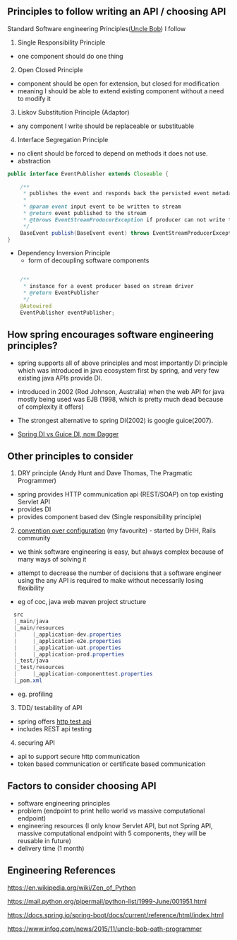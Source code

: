 Principles to follow writing an API / choosing API
-----------------------------------------------------

Standard Software engineering Principles([Uncle Bob](https://sites.google.com/site/unclebobconsultingllc/)) I follow

1) Single Responsibility Principle
  * one component should do one thing

2) Open Closed Principle
  * component should be open for extension, but closed for modification
  * meaning I should be able to extend existing component without a need to modify it

3) Liskov Substitution Principle (Adaptor)
  * any component I write should be replaceable or substituable

4) Interface Segregation Principle
  * no client should be forced to depend on methods it does not use.
  * abstraction

```java
public interface EventPublisher extends Closeable {                                                     
                                                                                                       
    /**                                                                                                
     * publishes the event and responds back the persisted event metadata                              
     *                                                                                                 
     * @param event input event to be written to stream                                                
     * @return event published to the stream                                                           
     * @throws EventStreamProducerException if producer can not write the event to stream              
     */                                                                                                
    BaseEvent publish(BaseEvent event) throws EventStreamProducerException;                            
}   
```

- Dependency Inversion Principle
  * form of decoupling software components

```java

    /**                                                                                                
     * instance for a event producer based on stream driver                                            
     * @return EventPublisher                                                                       
     */                                                                                                
    @Autowired                                                                                         
    EventPublisher eventPublisher;  
```

How spring encourages software engineering principles?
---------------------------------------------------------

- spring supports all of above principles and most importantly DI principle which was introduced 
in java ecosystem first by spring, and very few existing java APIs provide DI.

- introduced in 2002 (Rod Johnson, Australia) when the web API for java mostly being used was EJB (1998, which is pretty 
much dead because of complexity it offers)

- The strongest alternative to spring DI(2002) is google guice(2007).

- [Spring DI vs Guice DI, now Dagger](https://github.com/google/guice/wiki/SpringComparison)

Other principles to consider
----------------------------

1) DRY principle (Andy Hunt and Dave Thomas, The Pragmatic Programmer)
  * spring provides HTTP communication api (REST/SOAP) on top existing Servlet API
  * provides DI
  * provides component based dev (Single responsibility principle)

2) [convention over configuration](http://docs.spring.io/spring/docs/3.0.0.M4/reference/html/ch15s10.html) (my favourite) - started by DHH, Rails community
  * we think software engineering is easy, but always complex because of many ways of solving it
  * attempt to decrease the number of decisions that a software engineer
    using the any API is required to make without necessarily losing flexibility 

  * eg of coc, java web maven project structure
 
```java 
  src
  |_main/java
  |_main/resources
  |     |_application-dev.properties
  |     |_application-e2e.properties
  |     |_application-uat.properties
  |     |_application-prod.properties
  |_test/java
  |_test/resources
  |     |_application-componenttest.properties
  |_pom.xml
```

  * eg. profiling

3) TDD/ testability of API
  * spring offers [http test api](https://docs.spring.io/spring-boot/docs/current/reference/html/boot-features-testing.html)
  * includes REST api testing

4) securing API
  * api to support secure http communication
  * token based communication or certificate based communication

Factors to consider choosing API
-----------------------------------

- software engineering principles
- problem (endpoint to print hello world vs massive computational endpoint)
- engineering resources (I only know Servlet API, but not Spring API, massive computational endpoint with 5 components, they will be reusable in future)
- delivery time (1 month)
 
Engineering References
-----------

https://en.wikipedia.org/wiki/Zen_of_Python

https://mail.python.org/pipermail/python-list/1999-June/001951.html

https://docs.spring.io/spring-boot/docs/current/reference/html/index.html

https://www.infoq.com/news/2015/11/uncle-bob-oath-programmer
